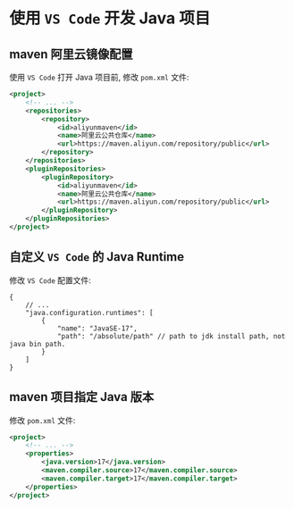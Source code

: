 # 使用 `VS Code` 开发 Java 项目

## maven 阿里云镜像配置
使用 `VS Code` 打开 Java 项目前, 修改 `pom.xml` 文件:
```xml
<project>
    <!-- ... -->
    <repositories>
        <repository>
            <id>aliyunmaven</id>
            <name>阿里云公共仓库</name>
            <url>https://maven.aliyun.com/repository/public</url>
        </repository>
    </repositories>
    <pluginRepositories>
        <pluginRepository>
            <id>aliyunmaven</id>
            <name>阿里云公共仓库</name>
            <url>https://maven.aliyun.com/repository/public</url>
        </pluginRepository>
    </pluginRepositories>
</project>
```

## 自定义 `VS Code` 的 Java Runtime
修改 `VS Code` 配置文件:
```jsonc
{
    // ...
    "java.configuration.runtimes": [
        {
            "name": "JavaSE-17",
            "path": "/absolute/path" // path to jdk install path, not java bin path.
        }
    ]
}
```

## maven 项目指定 Java 版本
修改 `pom.xml` 文件:
```xml
<project>
    <!-- ... -->
    <properties>
		<java.version>17</java.version>
		<maven.compiler.source>17</maven.compiler.source>
		<maven.compiler.target>17</maven.compiler.target>
	</properties>
</project>
```
